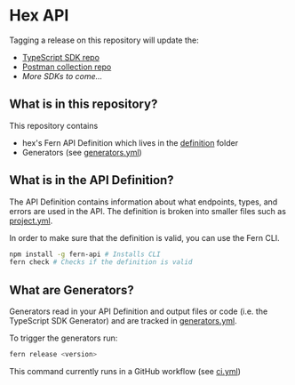 # Hex API

Tagging a release on this repository will update the:

- [TypeScript SDK repo](https://github.com/fern-hex/hex-node)
- [Postman collection repo](https://github.com/fern-hex/hex-postman)
- _More SDKs to come..._

## What is in this repository?

This repository contains

- hex's Fern API Definition which lives in the [definition](./fern/api/definition/) folder
- Generators (see [generators.yml](./fern/api/generators.yml))

## What is in the API Definition?

The API Definition contains information about what endpoints, types, and errors are used in the API. The definition is broken into smaller files such as [project.yml](fern/api/definition/project.yml).

In order to make sure that the definition is valid, you can use the Fern CLI.

```bash
npm install -g fern-api # Installs CLI
fern check # Checks if the definition is valid
```

## What are Generators?

Generators read in your API Definition and output files or code (i.e. the TypeScript SDK Generator) and are tracked in [generators.yml](./fern/api/generators.yml).

To trigger the generators run:

```bash
fern release <version>
```

This command currently runs in a GitHub workflow (see [ci.yml](.github/workflows/ci.yml#L32))
